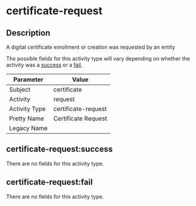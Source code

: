 certificate-request
===================

Description
-----------
A digital certificate enrollment or creation was requested by an entity

The possible fields for this activity type will vary depending on whether the activity was a [success](#certificate-requestsuccess) or a [fail](#certificate-requestfail).

| Parameter     | Value               |
| ------------- | ------------------- |
| Subject       | certificate         |
| Activity      | request             |
| Activity Type | certificate-request |
| Pretty Name   | Certificate Request |
| Legacy Name   |                     |

certificate-request:success
---------------------------

There are no fields for this activity type.


certificate-request:fail
------------------------

There are no fields for this activity type.
